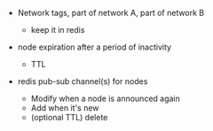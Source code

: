 * Network tags, part of network A, part of network B
	* keep it in redis

* node expiration after a period of inactivity
	* TTL

* redis pub-sub channel(s) for nodes
	* Modify when a node is announced again
	* Add when it's new
	* (optional TTL) delete
